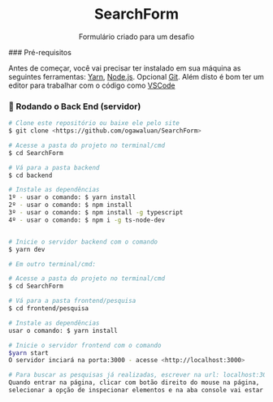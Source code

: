 <h1 align="center">SearchForm</h1>
<p align="center">Formulário criado para um desafio</p>
### Pré-requisitos

Antes de começar, você vai precisar ter instalado em sua máquina as seguintes ferramentas:
[Yarn](https://classic.yarnpkg.com/pt-BR/docs/install/#windows-stable), [Node.js](https://nodejs.org/en/). Opcional [Git](https://git-scm.com). 
Além disto é bom ter um editor para trabalhar com o código como [VSCode](https://code.visualstudio.com/)

### 🎲 Rodando o Back End (servidor)

```bash
# Clone este repositório ou baixe ele pelo site
$ git clone <https://github.com/ogawaluan/SearchForm>

# Acesse a pasta do projeto no terminal/cmd
$ cd SearchForm

# Vá para a pasta backend
$ cd backend

# Instale as dependências
1º - usar o comando: $ yarn install
2º - usar o comando: $ npm install
3º - usar o comando: $ npm install -g typescript
4º - usar o comando: $ npm i -g ts-node-dev


# Inicie o servidor backend com o comando
$ yarn dev

# Em outro terminal/cmd:

# Acesse a pasta do projeto no terminal/cmd
$ cd SearchForm

# Vá para a pasta frontend/pesquisa
$ cd frontend/pesquisa

# Instale as dependências
usar o comando: $ yarn install

# Inicie o servidor frontend com o comando
$yarn start
O servidor inciará na porta:3000 - acesse <http://localhost:3000>

# Para buscar as pesquisas já realizadas, escrever na url: localhost:3000/formShow. 
Quando entrar na página, clicar com botão direito do mouse na página, 
selecionar a opção de inspecionar elementos e na aba console vai estar as informações das quantias de cada opção da pesquisa.
